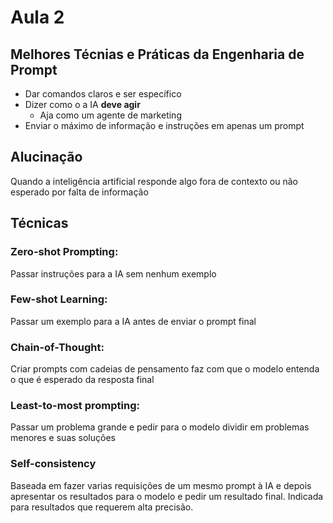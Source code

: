 # Aula 2

## Melhores Técnias e Práticas da Engenharia de Prompt

- Dar comandos claros e ser específico
- Dizer como o a IA **deve agir**
  - Aja como um agente de marketing
- Enviar o máximo de informação e instruções em apenas um prompt

## Alucinação

Quando a inteligência artificial responde algo fora de contexto ou não esperado por falta de informação

## Técnicas

### Zero-shot Prompting:

Passar instruções para a IA sem nenhum exemplo

### Few-shot Learning:

Passar um exemplo para a IA antes de enviar o prompt final

### Chain-of-Thought:

Criar prompts com cadeias de pensamento faz com que o modelo entenda o que é esperado da resposta final

### Least-to-most prompting:

Passar um problema grande e pedir para o modelo dividir em problemas menores e suas soluções

### Self-consistency

Baseada em fazer varias requisições de um mesmo prompt à IA e depois apresentar os resultados para o modelo e pedir um resultado final. Indicada para resultados que requerem alta precisão.
